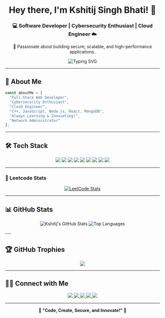 <h1 align="center">Hey there, I'm Kshitij Singh Bhati! 👋</h1>
<h3 align="center">💻 Software Developer | Cybersecurity Enthusiast | Cloud Engineer ☁️</h3>
<p align="center">🔹 Passionate about building secure, scalable, and high-performance applications.</p>

<p align="center">
  <img src="https://readme-typing-svg.demolab.com?font=Fira+Code&weight=500&size=20&pause=1000&center=true&vCenter=true&width=435&lines=Cybersecurity+Enthusiast;Full+Stack+Web+Developer;Cloud+Engineer;Always+Learning+🚀" alt="Typing SVG" />
</p>



---

## 🚀 About Me

```javascript
const aboutMe = [
  "Full-Stack Web Developer",
  "Cybersecurity Enthusiast",
  "Cloud Engineer",
  "C++, JavaScript, Node.js, React, MongoDB",
  "Always Learning & Innovating!",
  "Network Administrator"
];

```

---

## 🛠️ Tech Stack
<p align="center"> <img src="https://img.shields.io/badge/MongoDB-4EA94B?style=for-the-badge&logo=mongodb&logoColor=white" /> <img src="https://img.shields.io/badge/React-61DAFB?style=for-the-badge&logo=react&logoColor=black" /> <img src="https://img.shields.io/badge/JavaScript-F7DF1E?style=for-the-badge&logo=javascript&logoColor=black" /> <img src="https://img.shields.io/badge/TailwindCSS-06B6D4?style=for-the-badge&logo=tailwindcss&logoColor=white" /> <img src="https://img.shields.io/badge/Node.js-339933?style=for-the-badge&logo=node.js&logoColor=white" /> <img src="https://img.shields.io/badge/Express.js-000000?style=for-the-badge&logo=express&logoColor=white" /> <img src="https://img.shields.io/badge/C++-00599C?style=for-the-badge&logo=c%2B%2B&logoColor=white" /> <img src="https://img.shields.io/badge/Nginx-009639?style=for-the-badge&logo=nginx&logoColor=white" /> <img src="https://img.shields.io/badge/Git-F05032?style=for-the-badge&logo=git&logoColor=white" /> </p>

---

### 🧠 Leetcode Stats

<p align="center">
  <a href="https://leetcode.com/u/beekntr/">
    <img src="https://leetcard.jacoblin.cool/beekntr?theme=dark" alt="LeetCode Stats" />
  </a>
</p>


---

## 📊 GitHub Stats
<p align="center"> <img src="https://github-readme-stats.vercel.app/api?username=beekntr&show_icons=true&theme=radical" alt="Kshitij's GitHub Stats" /> <img src="https://github-readme-stats.vercel.app/api/top-langs/?username=beekntr&layout=compact&theme=radical" alt="Top Languages" /> </p>
---

## 🏆 GitHub Trophies
<p align="center"> <img src="https://github-profile-trophy.vercel.app/?username=beekntr&theme=radical&margin-w=15&margin-h=15&no-bg=true&no-frame=true" /> </p>

---

## 👯‍♂️ Connect with Me
<p align="center"> <a href="https://leetcode.com/u/beekntr/"> <img src="https://img.shields.io/badge/LeetCode-000?style=for-the-badge&logo=leetcode&logoColor=yellow" /> </a> <a href="https://github.com/beekntr"> <img src="https://img.shields.io/badge/GitHub-181717?style=for-the-badge&logo=github&logoColor=white" /> </a> <a href="https://twitter.com/_ksiij"> <img src="https://img.shields.io/badge/Twitter-1DA1F2?style=for-the-badge&logo=twitter&logoColor=white" /> </a> <a href="https://instagram.com/_ksiij"> <img src="https://img.shields.io/badge/Instagram-E4405F?style=for-the-badge&logo=instagram&logoColor=white" /> </a> <a href="https://www.linkedin.com/in/kshitijsinghbhati"> <img src="https://img.shields.io/badge/LinkedIn-0077B5?style=for-the-badge&logo=linkedin&logoColor=white" /> </a> </p>

---

<p align="center"><strong>🌟 "Code, Create, Secure, and Innovate!" 🚀</strong></p>
